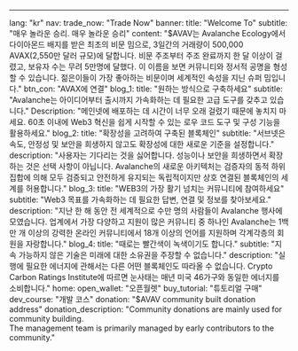 ---
lang: "kr"
nav:
  trade_now: "Trade Now"
banner:
  title: "Welcome To"
  subtitle: "매우 놀라운 승리. 매우 놀라운 승리"
  content: "$AVAV는 Avalanche Ecology에서 다이아몬드 배지를 받은 최초의 비문 밈으로, 3일간의 거래량이 500,000 AVAX(2,550만 달러 규모)에 달합니다. 비문 주조부터 주조 완료까지 한 달 이상이 걸렸고, 보유자 수는 무려 5만명에 달했다. 이 이름을 보면 커뮤니티와 정서적 공명을 형성할 수 있습니다. 젊은이들이 가장 좋아하는 비문이며 세계적인 속성을 지닌 슈퍼 밈입니다."
  btn_con: "AVAX에 연결"
blog_1:
  title: "원하는 방식으로 구축하세요"
  subtitle: "Avalanche는 아이디어부터 출시까지 가속화하는 데 필요한 고급 도구를 갖추고 있습니다."
  Description: "메인넷에 배포하는 데 시간이 너무 오래 걸렸기 때문에 놓치지 마세요. 60초 이내에 Web3 혁신을 쉽게 시작할 수 있는 로우 코드 도구 및 구성 기능을 활용하세요."
blog_2:
  title: "확장성을 고려하여 구축된 블록체인"
  subtitle: "서브넷은 속도, 안정성 및 보안을 희생하지 않고도 확장성에 대한 새로운 기준을 설정합니다."
  description: "사용자는 기다리는 것을 싫어합니다. 성능이나 보안을 희생하면서 확장하는 것은 선택 사항이 아닙니다. Avalanche의 새로운 아키텍처는 검증자의 동적 하위 집합에 의해 모두 검증되고 안전하게 유지되는 독립적이지만 상호 연결된 블록체인의 세계를 허용합니다."
blog_3:
  title: "WEB3의 가장 활기 넘치는 커뮤니티에 참여하세요"
  subtitle: "Web3 목표를 가속화하는 데 필요한 답변, 연결 및 정보를 찾아보세요."
  description: "지난 한 해 동안 전 세계적으로 수만 명의 사람들이 Avalanche 행사에 모였습니다. 업계에서 가장 다양하고 지원이 많은 커뮤니티 중 하나인 Avalanche는 1백만 개 이상의 강력한 온라인 커뮤니티에서 18개 이상의 언어를 지원하며 각계각층의 회원을 자랑합니다."
blog_4:
  title: "때로는 빨간색이 녹색이기도 합니다."
  subtitle: "지속 가능하지 않은 기술은 미래에 대한 소유권을 주장할 수 없습니다."
  description: "실행에 필요한 에너지에 관해서는 다른 어떤 블록체인도 따라올 수 없습니다. Crypto Carbon Ratings Institute에 따르면 눈사태는 매년 미국 46가구와 동일한 에너지를 소비합니다."
home:
  open_wallet: "오픈월렛"
  buy_tutorial: "튜토리얼 구매"
  dev_course: "개발 코스"
  donation: "$AVAV community built donation address"
  donation_description: "Community donations are mainly used for community building.<br>The management team is primarily managed by early contributors to the community."
